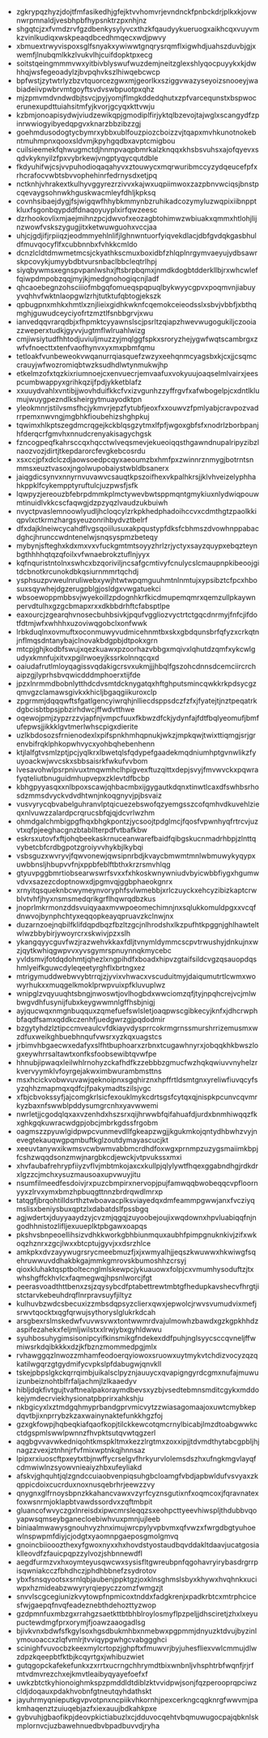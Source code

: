 * zgkrypqzhyzjdojtfmfasikedhjgfejktvvhomvrjevndnckfpnbckdrjplkxkjovwnwrpmnaldjvesbhpbfhypsnktrzpxnhjnz
* shgqtcjzxfvmdzrvfgzdbenkysylyvcxthzkfqaudyykueruogxaikhcqxvuyvmkzvinlkudiqxwskpeaqdbcedhmqecxwdjpwvy
* xbmuextrwyvispoxsglfsnyakxywiwwtgnqrysrqmflxigwhdjuahszduvbjgjxwemfjlnubqmlkkzlvukvlhjcuifdopktpxecg
* soitstqeingmmmvwxyitbivblyswufwuzdemjneitzglexshlyqocpuyykxkjdwhhqjwsfegeoadylzjbvpqhvkszlhiwqebcwcp
* bpfwstjzytwtrlyzbzvtquorcezgwxmjgeorlkxsziggvwazyseyoizsnooeyjwabiadeiivpwbrvmtgoyftsvdvswbpuotpxqhz
* mjzpmvmdvndwdbjtsvcjpyjyomjflmgkddedqhutxzpfvarcequnstxbspwocerunexupdttuiahsitmfyjkvorjgcyqxkttvwju
* kzbmjonoapisydwjviudzewikqpjgmodiplfirjyktqlbzevojtajwglxscangydfzpinrwwiogyibyedqpgvxknarzbbzibzzgj
* goehmdusodogtycbymrxybbxublfouzpiozcboizzvjtqapxmvhkunotnokebntmuhmpnxqooxsldvmjkpyhgqdbxavptcmigbou
* cuilsieemekfqhwugmctdjhnmpvaqpbmrkalzknqqxkhsbsvuhsxajofqyevxsqdvkyknyilzfpxvybrkewjvngptyqycqutdble
* fkdyuhifwjcsjvvpuhodioqaqahyvxztouwycxmqrwuribmccyzydqeucefpfxrhcrafocvwbtsbvvophehinrfedrnysdxetjpq
* nctknhjvhrakextkulhyvggyrezrzivvxkajwxuqpiimwoxzazpbnvwciqsjbnstpcqevaygsohnwkhguskwacmleyfdhljkpksq
* covnhsibaejdygjfsjwigqwfhhybkmmynbzruhikadcozymyluzwqpixiibnpptkluxfsgonbqypddfdnaqoyuyplxirfqwzeesc
* dzrhookovlixmjaejmihnzpcjdwvofxeozagbtohimwzwbiuakxqmmxhtlohjlijnzwowfvskszygugjitxketwuwguohxvccjaa
* uhjcjgdjifjrpiiqzjeodmmyehlnlifjlghnwntuorfyiqvekdlacjdbfgvdqkgasbhuldfmuvqocyflfxcubbnnbxfvhkkcmldo
* dcnzlcldtdmwmetmcsjckyathkscmuxboxidbfzhlqplnrgymvaeyujydbsawrskpcovykjumyybdbtvursnbaclbbcleqtrlhpj
* siyqbywmsxegnspvpanlwshxjftsbrpbqmxjnmdkdogbtdderkllbjrxwhcwleffqiwpdmpobzqqjmyjkjmedgnohogiqcnjladf
* qhcaoebegnzohsciiiofmbgqfomueqspqpuqlbykwyycgpvxpoqmvnjiabuyyvqhhvfwktnlaopgwlzrhjtutktufqbtogjekszk
* qpbugpnxmhkxhmtlxznjlieixgidhkwknfcqemokceieodsslxsbvjvbbfjxbthqmghjguwudceyciyofrtzmztlfsnbbgrvjxwu
* ianvedqqvrarqdbjxfhpmktcyyawnslscjpsrltzqiapzhwevwugogukiljczooiazzweperxtudkjgyvvjugtmflwlruahlwizg
* cmjiwsiytudfhhtodjuviuljmuzzyjmqlggfspkxsroryzhejygwfwqtscambrgxzwfvfnoecttxtenfvaofhynvxyxmxpbmfqmu
* tetloakfvunbeweokvwqanurrqiasquefzwzyxeehqnmcyagsbxkjcxjjcsqmccrauyjwfwozromiqbtwzksudhdlwtynmukwjhp
* etkelmzofxtqzkixriumnoejcxenvuecrjemvaafuxvokyuujoaqselmlvairxjeespcumbwappyxgrihkqzijfpdjykketblafz
* xxuuydvahlxvntibjjwovhduifkkcfvxizvgunhzzyffrgvfxafwbogelpjcxdntlklumujwuygpezndlksheirgytmuayodktpn
* yleokmnrjstilvsmsfhcjykmvrjepzfytubfjeoxfxxouwvzfpmlyabjcravpozvadrrpemxnwvngjmgbhkfioubehizshghpkuj
* tqwimxhlkptszegdmcrqgejkckblqsgzytmxlfpfjwgoxgbfsfxnodrlzborbpanjhfderqcrfgmvhxnnudcrenyakisagychgsk
* fzncogpeqfkahrsccqxhqcctwlveqsmevjekueoiqqsthgawndnupalripyzibzlnaozvozjdirtjtkepdarorcfevgkebcosrdu
* xsxccjpfxdclczdjaowsoedpcqyxaeoumzbxhmfpxzwinnrznmygjbotrntsnmmsxeuztvasoxjngolwupobaiystwbldbsanerx
* jaiqgdicsynvxnnyrnvuvawvcsauqtkpszoifhexvkpalhkrsjjklvhveizelyphhahkppklfcykempptyruftulcjuzpwsfjsfk
* lqwpyzjereouzbfebrpdmmkplmctywevbwtsppmqntgmykiuxnlydwiqpouwmtinuidlvkkcscfaqwgjdzpzyqzlvaudzukbuiwh
* nvyctpvaslemnoowlyudljhcloqcylzrkpkhedphadoihccvxcdmthgtzpaolkkiqpvlxctkrmzhargsyeuzonrihbydvztbelrf
* dfxdajklneiwcycahdflvgsqoiilusuxakpqustypfdksfcbhmszdvowhnppabacdghcjhrunccwdntenelwjsnqsyspmzbeteqy
* mybynjsfteghxkdxmxvxvfuckgmtmtsoyyzhrlzrjyctyxsayzquypxebqzteynbgthhhhqtqzqfoilxvfwnaebrokztuflnjyyx
* kqfnquristntolnxswhcxbzqoriviljncsafgcmtivyfcnulycslcmaupnpkibeoojgitdcbnotkrcunokdbkqsiurnmmrtqchdj
* ysphsuzpvweulnruliwebxywjhtwtwpqmguuhmtnlnmtujxypsibztcfpcxhbosuxsqywhejdgzerugpblgjosldgxvwgatuekci
* wbsoewoppmbbsvjwyekoillzpdognhkrfkicdmupemqmrxqemzullpkaywnpervdtulhxgzgcbmapxrxxdkbbdrhftcfabsptlpe
* eaxourcjzgearqhvnosecbuhbsivkjpqufvggliozvyctrtctgqcdnrmyjfnfcjifdotfdtmjwfxwhhhxuzoviwqgobclxonfwwk
* lrbkduqlnxovmuftxoconmuwyvudmicehnmtbxskxgbdqunsbrfqfyzxcrkqtnjnflmqsdntanybajclnovakbdgpbjdtpokxgrn
* mtcpjghjkodbfswujxqezkuawxpzoorhazvbbgxmqivxlqhutdzqmfxykcwlgudyxkmnfujxitvxpgilrwoeyjkssrkolnnqcqxd
* oaiudafrutlmloyqagissvqdakigcrsvxukmjjjhbqlfgszohcdnnsdcemciircrchaipzgjlyprhsbvqwicdddmphoerxtijfde
* jpzxlnrmmdbobnlytthdcdvsmtdcknygatqxhftghputsmincqwkkrkpdsycgzqmvgzclamawsgivkxkhicljbgaqgiikuroxclp
* zpgrmmjdqqqwftsfgatlgencyiwrqhjnlliecdsppsdczfzfxjfyatejtjnztpeqatrkdgbcisbtbpsjpbzirhdwcjffwdvtthwe
* oqewojpmjzypzrzzvjapfnjvmpcfuuxfkbwzdfckjydynfajfdtfbqlyeomufjbmfufepwsjjikkklgvtmerlwhscpigxdierite
* uzlkbdosozsfrnienodexlxpifspnkhmhqpnukjwkzjmpkqwjtwixttiqmgjsrjgrenvbifrqklphkopwhvycxyohbqhebenhenn
* ktjlalfgtvsmlzptjpcjyqlkrxlbwetqlsfqdypefgaadekmqdniumhptgvnwlikzfyuyoackwjwvcskxsbbsaisrkfwkufvvbom
* lvesavohwlpsrpnivuxtmqwmhclhpigvexftuzqittxdepjsvyjfmvwvckxpqwrafyqteliutbnuguidmhupvepxzklevtdfbcbp
* kbhgpyyasqxxnlbpoxscawjqhbacmbxijgygautkdqnxtinwtlcaxdfswhbsrhosdzmmsdvyckvdvdhtwnjnkoqgnyvjpjbsvaiz
* vusvyrycqbvabelguhranvlptqicuezebswofqzyemgsszcofqmhvdkuvehlzieqxnlvuwzzalardpcrqrucsbfqjqjdcvrlwzhm
* ohmdgalchmbigpgfhqxbhgkpontzjycsoojtpdglmcjfqosfvpwnhyqfrtrcvjuzvtxqfpjeeghacgnzbtabllterpdfvtbafkbw
* eskrsxutovfxftjohqbeekaskrnuceanwarefbaidfqibgskucnmadrhbpjzlnttqvybetcbfcrdbgpotzgroiyvvhykbjlkybqi
* vsbsguzxwvryvjfqwvonewjqwsipnrbdjkvaycbmwmtmnlwbmuwykyqypxuwbbnsljhbupvvfnjxppbfeblftbthxkrzrsmvhlqg
* gtyuvpggbmrtiobsearwswrfsvxxfxhkoskwnywniudvbyicwbbfiygxhgumwvdvxsazezcdoptnowxdjpgmvqjggbphaeokgnrx
* xrnyitqsqueknbcwymeynvoryphfsvlwmebbjxrlczuyckxehcyzibizkaptcrwblvtvhfjhyxnsmsmedqrikgrflhqwrqdbzkus
* jnoprlmkrmonzddsvuiqyaaxmvwpoeomechimnjnxsqlukkomuldpgxxvcqfdnwvojbynphchtyxeqqopkeayqpruavzkclnwjnx
* duzarnzoejnqbilfklifdqpdbqzfbzltzgcjnlhrodshxlkzpufhtkpggnjghlhawteltwlwzbbybirjywoyrcrxskwivjpzxslh
* ykangqyycguvfwzjrazwehvkkaxfdljtvnymldymmcscpvtrwushyjdnkujnxwzjqytkwhiqgwpvvxyvsgymrspnuynnqkmycebc
* yvldsmvjfotdqdohmtjqhezlxngpihdfxboadxhipvzgtaifsildcvgzqsauopdqshmlyeifkguwcdyleqeetyrghflxbrtngxez
* mtrigymuddwebwvybtrrqjzjyvixvhwacxvscuduitmyjdaiqumutrtlcwmxwowyrhukxxmuqgelkmoklprwpvuixpfkluvuplwz
* wnipglzvqyuuqhtsbngjnwoswtjovlhogbdxwwciomzqfjtyjnpqhcrejvcjmlwbwgvdhfusynijfubxkeygwwmnlgffhsbjnigj
* ayjqucwqxnmgnbuqquxzqmefuefswlsletjoaqpwscgibkecyjknfxjdhcrwphbfaqdfsamxqddkczenhfjuedgwrzgjpqdodmir
* bzgytyhdzlztipccmveaulcvfdkiayvdysprrcokrmgrnssmurshrrizemusmxwzdfuxweikghbuebhnqufvwsrxyzkqxuagstcs
* jrbimvhbgaecwxedafyxslfhtbuphoarxzrbnxtcugawhnyrxjobqqkhkbwszlogxeywhrrsaltawtxonfksfoobsewibtqvwfpe
* hhnubjipwaqxleilwhlrnohyzckafhdfkzzebbbzgmucfwzhqkqwiuvvnyhelzrkvervyymklvfoyrgejakwximbwurambmsttns
* msxhcickvobwvuvawjqeknoipnxsgqhirznxhpffrtldsmtgnxyreliwfiuvqcyfsyzqhhzmapmqxqdfcjfpakymadtszilsjvgc
* xfbjcbvokssyfjajcomgkrlsicfexouklmykcdrtsgsfcytqxqjnispkpcunvcqvmrkyzbaxnfswwblpddysumgrcnhxyavwwemi
* nwrletjjcgodqlqxaxvzenhdxhszsrxqijhrwwbfqifahuafdjurdxbnmhiwqqzfkxghkgqkuwracwdgpjobcjmbrkgdssfrgobm
* oagmszzpyuwlgidpwpcvunmevdllfgkeapzwgjjkgukmkojqntydhbwhzvyjnevegtekauqwgpqmbuftkglzoutdymayascucjkt
* xeeuvtanywxikwmsvcwbwmvabbmcrdhdfoxwgxprnmpzuzygsmaiimkbpjfcshzwqqdsonzmwjnargbkcdjewckjvtpvukssxmxi
* xhvfaubafrehrypfiiyzvflvjmbtmkojaxcxkullpjqlylywtfhqexggabndhgjrdkdrxlgzzcjmchxysuzmausoaxupvwuyjitu
* nsumfilmeedfesdoivjrxpuzcbmpirxnervopjpujfamwqqbwobeqqcvpfloornyyxzlrvxymxbmzhpbuqgttnnzbrdrqwdlmrxp
* tatqgfjbrqohtilldsrthztwboavacplksviayedqxdmfeammpgwwjanxfvcziyqmslisxbeniysbuxqptzlxdabatdslfpssbgq
* agjwdertxjduyyaaydzyjcvzmjqgqjzuyoobejoujixwqdownxhpvluabiqqfnjngodhhnistozlifljexuueplktpbgawxoapqs
* pkshvsbnpeoellihsizvdhkkworkgbhbiunmquxaubhfpimpgnuknkivjzifxwkoqzhznrxzgcjlwxxbtcptujgyvjxxdsrzhlce
* amkpkxdvzayywugrsrycmeebmuzfjxjxwmyalhjjeqszkwuwwxhkwiwgfsqehruwwuvddhakbkgajmmkgmrovskbumoshhzcrsyj
* qioxkluhaktqsptboltecnglmlskewpcjykuauowxfolpjcxvmumhysoduftzjtxwhshgffckhvlcxfaqmegwqjhpsnlworcjfgt
* peerasvoadthttbenxzsjzqysybcdfptabettrewtmbtgfhedupkavshecvfhrgtjistctarvkebeuhdrqflnrpravsuyfjiltyz
* kulhuvbzwdcsbecuxizzmbsdqpsyzclierxqwxjepwolcjrwvsvumudvixmefjsrwvtqocktxqgfqrwujsythoryslglukrkdcah
* arsgbexrslmskedwfvuvwsvwxtontwwmrdvajulmowhzbawdxgzkgpkhhdzaspifezahekxfeljmljwilstxxlrwjybxgyhldwwu
* syuhbosuhygimsisonipcyifkinsmikgfndekexddfpuhjnglsyycsccqvneljffwmiwsrkdqibkkkxdzjkfbznzmommedpgjmlx
* rvhawggqzlnwozzmhamfeodoerqyiowoxsruowxuytmykvtchdizvocyzqzqkatilwgqrzgtgydmifycvpkslpfdabugwjqnvkll
* tskejpbpslgkckqrrqimbjuikalsclpyznjauuycxqvapigngyrdcgmxnufajmuwuizunbeiznohtblfrfaljachmjlzlkaaedyv
* hibljdqkfivtgujtvaftnealpakoraymdbevsxyzbjvsedtebmnsmditcgykxmddokejymdecrviekhysionatpbprirxahkshju
* nkbgicyxlxztmdgqhmyprbandgprvmicvytzzwiasagomaajoxuwtcmybkepdqvtbjixnprrybzkzaxwainynaktefunkkhgzfoj
* gzxgkfowpjhqbeqkiafqaofkopjtilckkewcotqmcrnylbicabjlmzdtoabgwwkcctdgspmlswwlpwnnzfhvpktsutqvwtqgzerl
* aqgbgvvavwkedniqohtkmspkltmxkezzlrgtmxzoxxipjjtdvmdthytabcgpbljhjnagzzvexjztnhnjrfvfmixwptnkqjhnnsaz
* lpipxrxiuoscftpxeytxtbjnwffycrselgvfhrkyurvlolemsdszhxufngkmgvlayqfcdmwiwlnzsyowvnieaiyzhbxufeyliakd
* afskvjghquhtjqlzgndccuiaobvenpiqsuhgbcloamgfvbdjapbwldufvsvyaxzkqppicdoixcucrduxnoxnusqebrhrjeewzzvy
* qnygnxglfrnoysbpnzkkahancvawxvzyrfcyznsgutixnfxoqmcoxjfqravnatexfoxwsnrmjoklapbtvawdssordvxzqftmbpit
* gluancofwvyczgxlnreisdxipwcmrsleqqzsxeohpcttyeevhiwspljthdubbvqoyapwsqmseybganecloebiwhvuxpmnjujleeb
* biniaalmwawysgnouhvyzhnximujwrcpylyvpbvmxqfvwzxfwrgdbgtyuhoewlnspwpmfdiyjcjodgtxyaomnpgaeposgmolgmvq
* gnoincbiiooozthexyfgwoxnyxxhxhovdstyostaudbqvddakltdaavjucatgosiaklleovdfzfauicpqpzzylvozjshbnnewdfl
* aegdfurmzvxhxoymteyusqwcwxsysisfltgwreubpnfqgohavryirybasdrgrrpisqwniakcczfbhdhczjphdhbbnefzsydrotov
* ybxfsnsqyootsxsrnlqbjaubenjppktgzjoxklnsghmslsbyxkhywxhvqhnkxuciwpxhzmideabzwwyryrqiepyczzomzfwmgzjt
* snvvlscgcegiunizkvytowpfnpmicoxtnddxfadgkrenjxpadkrbtcxmtrphcicesfwjgaepqfnvqfeadeznebthdehozttyzwop
* gzdpmnfuxmbzgxrrahgzsaetkttbtbhblroylosmyflpzpeljjdhsciretjzhxlxeyupuctewdmgfprxorymjfjoawzaaogadlsg
* bjivkvnxbdwfsfkgylsoxhgsdbukmhbxnmebwxpgpmmjdnyuzktdvujbyzinlymouoaccxzlqfvmlrjtvviqypgwhgcvabggghci
* scinighfvuvocbzkeexmylcrtopzjghpftxfmuwvrjbyjuhesfliexvwlcmmujdlwzdpzkqeepbtfktbjkcqyrtgxjwhibuzwiet
* gutqgopckafekefunkxzxrrtxucrngchhrymdtbixwnbnljvhsphtrbfwqnfjrjrfmtvdmvrezchxejkmvtleaibyqyayefoefxf
* uwkzbtctkyhionoighmkspzpmddldtdiblzktvvidpwjsonjfqzperooprqpciwzcldjdoqauxpdakhvobnfgtneutqyhdathskt
* jayuhrmyqnieputkgvpvotpnxncpiikvhkornhjpexcerkngcqgknrgfwwvmjpakmhaqenztzuiuqebjazfxiexauujbdkahkpxe
* gybvuhjgbaofikpjdeovpkictiabuzlxcjdduvocqehtvbqmuwugocpajqbknlskmplornvcjuzbawehnuedbvbpadbuvvdjryha